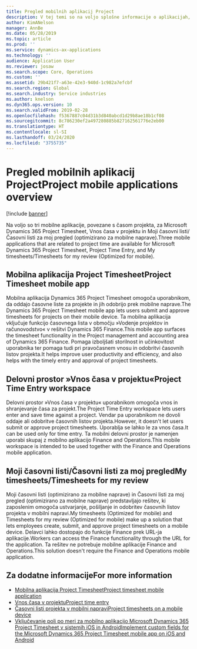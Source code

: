 ```yaml
---
title: Pregled mobilnih aplikacij Project
description: V tej temi so na voljo splošne informacije o aplikacijah, ki so povezane s časom projekta, za Microsoft Dynamics 365 Project Timesheet, Vnos časa v projektu in Moji časovni listi/Časovni listi, ki so na voljo v mobilni napravi.
author: KimANelson
manager: AnnBe
ms.date: 05/28/2019
ms.topic: article
ms.prod: ''
ms.service: dynamics-ax-applications
ms.technology: ''
audience: Application User
ms.reviewer: josaw
ms.search.scope: Core, Operations
ms.custom: ''
ms.assetid: 29b421f7-a63e-42e3-940d-1c982a7efcbf
ms.search.region: Global
ms.search.industry: Service industries
ms.author: knelson
ms.dyn365.ops.version: 10
ms.search.validFrom: 2019-02-28
ms.openlocfilehash: f5367887c04d31b3d840abcd1d29b8ae18b1cf08
ms.sourcegitcommit: 8c786230ef2a497280885b827162561776e2eb00
ms.translationtype: HT
ms.contentlocale: sl-SI
ms.lasthandoff: 03/24/2020
ms.locfileid: "3755735"
---
```

# <a name="project-mobile-applications-overview"></a><span data-ttu-id="645fa-103">Pregled mobilnih aplikacij Project</span><span class="sxs-lookup"><span data-stu-id="645fa-103">Project mobile applications overview</span></span>

[!include [banner](../includes/banner.md)]

<span data-ttu-id="645fa-104">Na voljo so tri mobilne aplikacije, povezane s časom projekta, za Microsoft Dynamics 365 Project Timesheet, Vnos časa v projektu in Moji časovni listi/Časovni listi za moj pregled (optimizirano za mobilne naprave).</span><span class="sxs-lookup"><span data-stu-id="645fa-104">Three mobile applications that are related to project time are available for Microsoft Dynamics 365 Project Timesheet, Project Time Entry, and My timesheets/Timesheets for my review (Optimized for mobile).</span></span>

## <a name="project-timesheet-mobile-app"></a><span data-ttu-id="645fa-105">Mobilna aplikacija Project Timesheet</span><span class="sxs-lookup"><span data-stu-id="645fa-105">Project Timesheet mobile app</span></span>

<span data-ttu-id="645fa-106">Mobilna aplikacija Dynamics 365 Project Timesheet omogoča uporabnikom, da oddajo časovne liste za projekte in jih odobrijo prek mobilne naprave.</span><span class="sxs-lookup"><span data-stu-id="645fa-106">The Dynamics 365 Project Timesheet mobile app lets users submit and approve timesheets for projects on their mobile device.</span></span> <span data-ttu-id="645fa-107">Ta mobilna aplikacija vključuje funkcijo časovnega lista v območju »Vodenje projektov in računovodstvo« v rešitvi Dynamics 365 Finance.</span><span class="sxs-lookup"><span data-stu-id="645fa-107">This mobile app surfaces the timesheet functionality in the Project management and accounting area of Dynamics 365 Finance.</span></span> <span data-ttu-id="645fa-108">Pomaga izboljšati storilnost in učinkovitost uporabnika ter pomaga tudi pri pravočasnem vnosu in odobritvi časovnih listov projekta.</span><span class="sxs-lookup"><span data-stu-id="645fa-108">It helps improve user productivity and efficiency, and also helps with the timely entry and approval of project timesheets.</span></span>

## <a name="project-time-entry-workspace"></a><span data-ttu-id="645fa-109">Delovni prostor »Vnos časa v projektu«</span><span class="sxs-lookup"><span data-stu-id="645fa-109">Project Time Entry workspace</span></span>

<span data-ttu-id="645fa-110">Delovni prostor »Vnos časa v projektu« uporabnikom omogoča vnos in shranjevanje časa za projekt.</span><span class="sxs-lookup"><span data-stu-id="645fa-110">The Project Time Entry workspace lets users enter and save time against a project.</span></span> <span data-ttu-id="645fa-111">Vendar pa uporabnikom ne dovoli oddaje ali odobritve časovnih listov projekta.</span><span class="sxs-lookup"><span data-stu-id="645fa-111">However, it doesn't let users submit or approve project timesheets.</span></span> <span data-ttu-id="645fa-112">Uporablja se lahko le za vnos časa.</span><span class="sxs-lookup"><span data-stu-id="645fa-112">It can be used only for time entry.</span></span> <span data-ttu-id="645fa-113">Ta mobilni delovni prostor je namenjen uporabi skupaj z mobilno aplikacijo Finance and Operations.</span><span class="sxs-lookup"><span data-stu-id="645fa-113">This mobile workspace is intended to be used together with the Finance and Operations mobile application.</span></span>

## <a name="my-timesheetstimesheets-for-my-review"></a><span data-ttu-id="645fa-114">Moji časovni listi/Časovni listi za moj pregled</span><span class="sxs-lookup"><span data-stu-id="645fa-114">My timesheets/Timesheets for my review</span></span>

<span data-ttu-id="645fa-115">Moji časovni listi (optimizirano za mobilne naprave) in Časovni listi za moj pregled (optimizirano za mobilne naprave) predstavljajo rešitev, ki zaposlenim omogoča ustvarjanje, pošiljanje in odobritev časovnih listov projekta v mobilni napravi.</span><span class="sxs-lookup"><span data-stu-id="645fa-115">My timesheets (Optimized for mobile) and Timesheets for my review (Optimized for mobile) make up a solution that lets employees create, submit, and approve project timesheets on a mobile device.</span></span> <span data-ttu-id="645fa-116">Delavci lahko dostopajo do funkcije Finance prek URL-ja aplikacije.</span><span class="sxs-lookup"><span data-stu-id="645fa-116">Workers can access the Finance functionality through the URL for the application.</span></span> <span data-ttu-id="645fa-117">Ta rešitev ne potrebuje mobilne aplikacije Finance and Operations.</span><span class="sxs-lookup"><span data-stu-id="645fa-117">This solution doesn't require the Finance and Operations mobile application.</span></span>

## <a name="for-more-information"></a><span data-ttu-id="645fa-118">Za dodatne informacije</span><span class="sxs-lookup"><span data-stu-id="645fa-118">For more information</span></span>

- [<span data-ttu-id="645fa-119">Mobilna aplikacija Project Timesheet</span><span class="sxs-lookup"><span data-stu-id="645fa-119">Project timesheet mobile application</span></span>](project-timesheet.md)
- [<span data-ttu-id="645fa-120">Vnos časa v projektu</span><span class="sxs-lookup"><span data-stu-id="645fa-120">Project time entry</span></span>]( project-time-entry-mobile-workspace.md)
- [<span data-ttu-id="645fa-121">Časovni listi projekta v mobilni napravi</span><span class="sxs-lookup"><span data-stu-id="645fa-121">Project timesheets on a mobile device</span></span>](Mobile-timesheets.md)
- [<span data-ttu-id="645fa-122">Vključevanje polj po meri za mobilno aplikacijo Microsoft Dynamics 365 Project Timesheet v sistemih iOS in Android</span><span class="sxs-lookup"><span data-stu-id="645fa-122">Implement custom fields for the Microsoft Dynamics 365 Project Timesheet mobile app on iOS and Android</span></span>](custom-fields-mobile.md)
